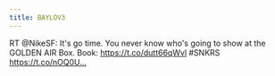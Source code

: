 ```yaml
---
title: BAYLOV3
---
```


RT @NikeSF: It's go time. You never know who's going to show at the GOLDEN AIR Box. Book: https://t.co/dutt66qWvl #SNKRS https://t.co/nOQ0U…